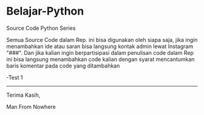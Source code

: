 # Belajar-Python

Source Code Python Series

Semua Source Code dalam Rep. ini bisa digunakan oleh siapa saja, jika ingin menambahkan ide atau saran bisa langsung kontak admin lewat Instagram "###".
Dan jika kalian ingin berpartisipasi dalam penulisan code dalam Rep ini bisa langsung menambahkan code kalian dengan syarat mencantumkan baris komentar pada code yang ditambahkan

-Test 1

-----------------------------------------------------------------------------------------------------------------------------------------------------------------------------------
Terima Kasih,

Man From Nowhere
